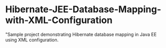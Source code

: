# Hibernate-JEE-Database-Mapping-with-XML-Configuration
"Sample project demonstrating Hibernate database mapping in Java EE using XML configuration.
